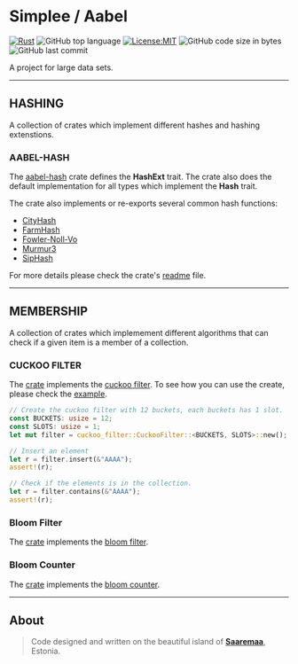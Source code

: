 # Simplee / Aabel

[![Rust](https://github.com/veminovici/aabel/actions/workflows/ci.yml/badge.svg?branch=main)](https://github.com/veminovici/aabel/actions/workflows/ci.yml)
![GitHub top language](https://img.shields.io/github/languages/top/veminovici/aabel)
[![License:MIT](https://img.shields.io/badge/License-MIT-yellow.svg)](https://opensource.org/licenses/MIT)
![GitHub code size in bytes](https://img.shields.io/github/languages/code-size/veminovici/aabel)
![GitHub last commit](https://img.shields.io/github/last-commit/veminovici/aabel)

A project for large data sets.

---

## HASHING
A collection of crates which implement different hashes and hashing extenstions.

### AABEL-HASH
The [aabel-hash](./hashing/aabel-hash/) crate defines the **HashExt** trait. The crate also does the default implementation for all types which implement the **Hash** trait.

The crate also implements or re-exports several common hash functions:
- [CityHash](https://github.com/google/cityhash)
- [FarmHash](https://github.com/google/farmhash)
- [Fowler-Noll-Vo](https://en.wikipedia.org/wiki/Fowler%E2%80%93Noll%E2%80%93Vo_hash_function)
- [Murmur3](https://en.wikipedia.org/wiki/MurmurHash)
- [SipHash](https://en.wikipedia.org/wiki/SipHash)

For more details please check the crate's [readme](./hashing/aabel-hash/README.md) file.

---

## MEMBERSHIP
A collection of crates which implemement different algorithms that can check if a given item is a member of a collection.

### CUCKOO FILTER
The [crate](./membership/cuckoo-filter/) implements the [cuckoo filter](https://en.wikipedia.org/wiki/Cuckoo_filter). To see how you can use the create, please check the [example](./membership/cuckoo-filter/examples/cuckoo.rs).

```rust
// Create the cuckoo filter with 12 buckets, each buckets has 1 slot.
const BUCKETS: usize = 12;
const SLOTS: usize = 1;
let mut filter = cuckoo_filter::CuckooFilter::<BUCKETS, SLOTS>::new();

// Insert an element
let r = filter.insert(&"AAAA");
assert!(r);

// Check if the elements is in the collection.
let r = filter.contains(&"AAAA");
assert!(r);
```

### Bloom Filter
The [crate](./membership/bloom-filter/) implements the [bloom filter](https://en.wikipedia.org/wiki/Bloom_filter).

### Bloom Counter
The [crate](./membership/bloom-filter/) implements the [bloom counter](https://en.wikipedia.org/wiki/Counting_Bloom_filter).

---

## About

> Code designed and written on the beautiful island of [**Saaremaa**](https://goo.gl/maps/DmB9ewY2R3sPGFnTA), Estonia.